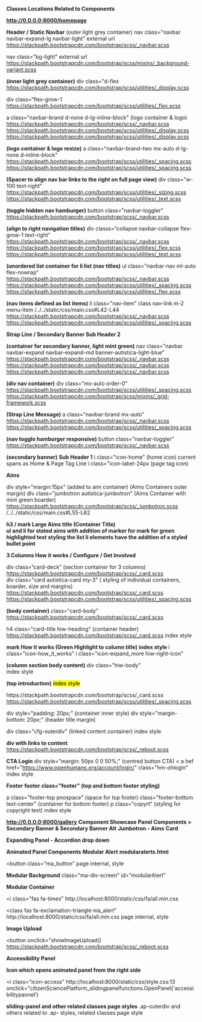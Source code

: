 **Classes Locations Related to Components**

**http://0.0.0.0:8000/homepage**

**Header / Static Navbar**
(outer light grey container)
nav class="navbar navbar-expand-lg navbar-light" 
external url  https://stackpath.bootstrapcdn.com/bootstrap/scss/_navbar.scss

nav class="bg-light" 
external url https://stackpath.bootstrapcdn.com/bootstrap/scss/mixins/_background-variant.scss

**(inner light grey container)**
div class="d-flex 
https://stackpath.bootstrapcdn.com/bootstrap/scss/utilities/_display.scss

div class=“flex-grow-1 
https://stackpath.bootstrapcdn.com/bootstrap/scss/utilities/_flex.scss

a class="navbar-brand d-none d-lg-inline-block" (logo container & logo)
https://stackpath.bootstrapcdn.com/bootstrap/scss/_navbar.scss
https://stackpath.bootstrapcdn.com/bootstrap/scss/utilities/_display.scss
https://stackpath.bootstrapcdn.com/bootstrap/scss/utilities/_display.scss

**(logo container & logo resize)**
a class="navbar-brand-two mx-auto d-lg-none d-inline-block" 
https://stackpath.bootstrapcdn.com/bootstrap/scss/utilities/_spacing.scss
https://stackpath.bootstrapcdn.com/bootstrap/scss/utilities/_spacing.scss

**(Spacer to align nav bar links to the right on full page view)**
div class="w-100 text-right" 
https://stackpath.bootstrapcdn.com/bootstrap/scss/utilities/_sizing.scss
https://stackpath.bootstrapcdn.com/bootstrap/scss/utilities/_text.scss

**(toggle hidden nav hamburger)**
button class="navbar-toggler" 
https://stackpath.bootstrapcdn.com/bootstrap/scss/_navbar.scss

**(align to right navigation titles)**
div classs=“collapse navbar-collapse flex-grow-1 text-right” 
https://stackpath.bootstrapcdn.com/bootstrap/scss/_navbar.scss
https://stackpath.bootstrapcdn.com/bootstrap/scss/utilities/_flex.scss
https://stackpath.bootstrapcdn.com/bootstrap/scss/utilities/_text.scss

**(unordered list container for li list (nav titles)** 
ul class="navbar-nav ml-auto flex-nowrap” 
https://stackpath.bootstrapcdn.com/bootstrap/scss/_navbar.scss
https://stackpath.bootstrapcdn.com/bootstrap/scss/utilities/_spacing.scss
https://stackpath.bootstrapcdn.com/bootstrap/scss/utilities/_flex.scss

**(nav items defined as list items)**
li class="nav-item" 
class nav-link m-2 menu-item 
/../../static/css/main.css#L42-L44
https://stackpath.bootstrapcdn.com/bootstrap/scss/_navbar.scss
https://stackpath.bootstrapcdn.com/bootstrap/scss/utilities/_spacing.scss


**Strap Line / Secondary Banner Sub Header 2** 

**(container for secondary banner, light mint green)**
nav class="navbar navbar-expand navbar-expand-md banner-autistica-light-blue" 
https://stackpath.bootstrapcdn.com/bootstrap/scss/_navbar.scss
https://stackpath.bootstrapcdn.com/bootstrap/scss/_navbar.scss
https://stackpath.bootstrapcdn.com/bootstrap/scss/_navbar.scss


**(div nav container)**
div class="mx-auto order-0" 
https://stackpath.bootstrapcdn.com/bootstrap/scss/utilities/_spacing.scss
https://stackpath.bootstrapcdn.com/bootstrap/scss/mixins/_grid-framework.scss

**(Strap Line Message)**
a class="navbar-brand mx-auto" 
https://stackpath.bootstrapcdn.com/bootstrap/scss/_navbar.scss
https://stackpath.bootstrapcdn.com/bootstrap/scss/utilities/_spacing.scss

**(nav toggle hamburger responsive)**
button class="navbar-toggler" 
https://stackpath.bootstrapcdn.com/bootstrap/scss/_navbar.scss  

**(secondary banner)**
**Sub Header 1** 
i class="icon-home" (home icon)
current spans as Home & Page Tag Line
i class="icon-label-24px (page tag icon)

**Aims** 

div style="margin:15px" (added to aim container) (Aims Containers outer margin)
div class="jumbotron autistica-jumbotron" (Aims Container with mint green boarder)
https://stackpath.bootstrapcdn.com/bootstrap/scss/_jumbotron.scss
/../../static/css/main.css#L55-L62

**h3 / mark Large Aims title (Container Title)**  
**ul and li for stated aims with addition of marker for mark for green highlighted text styling the list li elements have the addition of a styled bullet point**

**3 Columns How it works / Configure / Get Involved**

div class=“card-deck” (section container for 3 columns)
https://stackpath.bootstrapcdn.com/bootstrap/scss/_card.scss
<br>
div class="card autistica-card my-3”  ( styling of individual containers, boarder, size and margins)
https://stackpath.bootstrapcdn.com/bootstrap/scss/_card.scss
https://stackpath.bootstrapcdn.com/bootstrap/scss/utilities/_spacing.scss


**(body container)**
class="card-body” 
https://stackpath.bootstrapcdn.com/bootstrap/scss/_card.scss

h4 class="card-title hiw-heading" (container header)
https://stackpath.bootstrapcdn.com/bootstrap/scss/_card.scss
index style

**mark How it works</mark> (Green Highlight to column title)**
**index style**
i class="icon-how_it_works"
i class="icon-expand_more hiw-right-icon"

**(column section body content)**
div class="hiw-body"   
index style

**(top introduction)**
<mark> 
index style
<p class="card-text”> 

**(paragraph spacing between top introduction paragraph and list)**
**ul and li (styled bullet pointed listed green highlighted)**

**Columns 2 & 3** 
div class="card autistica-card my-3" (inner and outer container stying)
https://stackpath.bootstrapcdn.com/bootstrap/scss/_card.scss
https://stackpath.bootstrapcdn.com/bootstrap/scss/utilities/_spacing.scss

div style="padding: 20px;" (container inner style)
div style="margin-bottom: 20px;" (header title margin)

div class="cfg-outerdiv" (linked content container)
index style

**div with links to content**
<a hrefs style> 
https://stackpath.bootstrapcdn.com/bootstrap/scss/_reboot.scss


**CTA Login** 
div style="margin: 50px 0 0 50%;" (centred button CTA)
< a hef href="https://www.openhumans.org/account/login/" class="hm-ohlogin"
index style

**Footer** 
**footer class="footer" (top and bottom footer styling)**

p class="footer-top pnospace" (space for top footer)
class="footer-bottom text-center" (container for bottom footer)
p class="copyrt" (styling for copyright text)
index style

**http://0.0.0.0:8000/gallery**
**Component Showcase**
**Panel Components > Secondary Banner & Secondary Banner Alt**
**Jumbotron - Aims**
**Card**
<div class="card-body"
https://stackpath.bootstrapcdn.com/bootstrap/scss/_card.scss

<h4 class="card-title hiw-heading"
https://stackpath.bootstrapcdn.com/bootstrap/scss/_card.scss
http://localhost:8000/gallery page internal, style 

<div class="hiw-body"
http://localhost:8000/gallery  page internal, style 


**Expanding Panel - Accordion drop down**
<div class="ap-navadjust-outerdiv"
page internal, style

<div class="ap-navadjust-expand"
page internal, style

**Animated Panel Components** 
**Modular Alert**
**modularalerts.html**

<button class="ma_button"
page internal, style

**Modular Background**
class="ma-div-screen"
id="modularAlert"

**Modular Container**
<div class="ma-divts"
page internal, style

<i class="fas fa-times" 
http://localhost:8000/static/css/fa/all.min.css

<class fas fa-exclamation-triangle ma_alert"
http://localhost:8000/static/css/fa/all.min.css
page internal, style

<div class="ma_timeout"
page internal, style

<div class="ma_to_text"
page internal, style

**Image Upload**
<div class ui-master-div 
page internal, style

<button onclick="showImageUpload()
https://stackpath.bootstrapcdn.com/bootstrap/scss/_reboot.scss


**Accessibility Panel** 

**Icon which opens animated panel from the right side** 

<i class="icon-access"
http://localhost:8000/static/css/style.css:13
onclick="citizenSciencePlatform_slidingpanelfunctions.OpenPanel('accessibilitypannel’)

**sliding-panel and other related classes page styles**
.ap-outerdiv and others related to .ap- styles, related classes page style
<script>function show_hideExpandingPanel(panelID, panel_arrow)…. 


**Accessibility Panel**
<div class="ap-outerdiv"
http://localhost:8000/gallery:814

<div class="ap-langsel"
http://localhost:8000/gallery:820

<div class="ap-language"
http://localhost:8000/gallery:823


**Accessibility Menu**

<i class="icon-screen-reader ap-icon-na"
http://localhost:8000/static/css/style.css:13

<div class="sliding-panel left sliding-panel-open-left" id=“accessibilitypannel etc
http://localhost:8000/gallery:785 + 

**Navigation Adjustment**
<div class="ap-navadjust-outerdiv" (three section accordions)
http://localhost:8000/gallery:837

<div class=“ap-div-nai”
http://localhost:8000/gallery:894


**Colour Adjustment** 
<div class="ap-navadjust-outerdiv" (three section accordions)
http://localhost:8000/gallery:837

<i class="ap-arrow-right icon-expand_more" id="arrow_expandingpanel_ca" onclick="show_hideExpandingPanel('coladjust', 'arrow_expandingpanel_ca')"></i>
http://localhost:8000/static/css/style.css

<div class="ap-navadjust-expand" id="coladjust"
http://localhost:8000/gallery:850

<div class="ap-div-cc"
http://localhost:8000/gallery:932

<div class="ap-icon-col"
http://localhost:8000/gallery:936

<i class="icon-opacity-24px"
http://localhost:8000/static/css/style.css:13

<div class="ap-cc-text"
http://localhost:8000/gallery:940

<div class="ap-div-col"
http://localhost:8000/gallery:943

<div class="ap-box-cc"
http://localhost:8000/gallery:948

<div class="ap-icon-col-big"
http://localhost:8000/gallery:955

<i class="icon-opacity-24px"
http://localhost:8000/static/css/style.css:13

<div class="ap-box-cc-text"
http://localhost:8000/gallery:959

<div class="ap-div-sc"
http://localhost:8000/gallery:972

<div class="ap-sc-circle"
http://localhost:8000/gallery:963

<div class="ap-sc-text"
http://localhost:8000/gallery:975

<div class="ap-div-tabs"
http://localhost:8000/gallery:978

<div class="ap-tab-bground"
http://localhost:8000/gallery:983

<div class="ap-tab-other"
http://localhost:8000/gallery:990

**(Saturation & Brightness)**
<div class="ap-hslcolorpicker"
http://localhost:8000/gallery:1005

<input type="range" 
https://stackpath.bootstrapcdn.com/bootstrap/scss/_reboot.scss:317 - 325

<script var hslSlider, var saturationSlider, var brightnessSlider
<i class=“icon-reset-colour ap-icon-rc
http://localhost:8000/gallery:1039

<div class="ap-bpcpp"
http://localhost:8000/gallery:1043

<div ap-col-circles
http://localhost:8000/gallery:1047

**(Container for three Contrast containers)**
<div class="ap-div-contrast"
http://localhost:8000/gallery:1085

<div class="ap-contrast-box"
http://localhost:8000/gallery:1089

<div class="ap-icon-contrast
http://localhost:8000/gallery:1097

<div class="ap-bottom-slider"
http://localhost:8000/gallery:1101

<div class="ap-bottom-slider-left"
http://localhost:8000/gallery:1115

<i class="icon-add_circle-24px
http://localhost:8000/static/css/style.css:13

**(- & + Contrast Slider)**
<script var Slider

**(Content Adjustment)** 
**accessibilitypanel.html** 
with PanelID="accessibilitypannel" Direction="left"

<div class="ap-navadjust-outerdiv"
http://localhost:8000/gallery:837

<div class="ap-fs-box"
http://localhost:8000/gallery:1283

<i class="icon-font-sizing"
http://localhost:8000/static/css/style.css:13

<div class="ap-flw-outerdiv"
http://localhost:8000/gallery:1295

<div class="ap-fs-button"
http://localhost:8000/gallery:1300

<div class="ap-lws-button"
http://localhost:8000/gallery:1311

<div class="ap-icon-lum"
http://localhost:8000/gallery:1320

<i class="icon-luminance"
http://localhost:8000/static/css/style.css:13


**(3 High Contrasts 1&2 / Low Luminance Text)**
<div class ap-lum-outerdiv
http://localhost:8000/gallery:1323

<div class="ap-hcl"
http://localhost:8000/gallery:1328

<div class="ap-hc3-desc"
http://localhost:8000/gallery:1345

<div class="ap-hcl-title"
http://localhost:8000/gallery:1354

<i class="ap-arrow-right icon-expand_more"
http://localhost:8000/static/css/style.css:13

<div class="ap-navadjust-expand"
http://localhost:8000/gallery:850

<div class="ap-hcl"
http://localhost:8000/gallery:1328

<div class="ap-hc4-desc"
http://localhost:8000/gallery:1350

**(Low Luminance 2)**
<div class="ap-hcl-title"
http://localhost:8000/gallery:1354

**(Magnifier)**
<div class="ap-mag-box"
http://localhost:8000/gallery:1363

**(Close Function)**
<i class="icon-close sp-icon-close"
onclick="citizenSciencePlatform_slidingpanelfunctions.ClosePanel('accessibilitypannel')"
http://localhost:8000/static/css/style.css:13
http://localhost:8000/gallery:808

**Navigation Components**
Header as inserted home page 
Navigation as inserted home page 
Footer Top & Bottom as inserted home page 
Newsletter Cards as inserted home page and newsletterCards.html

**User Journey Stepped Control**
% load userJourney %
<form id="stepper” method="POST"
<link rel="stylesheet" href="https://stackpath.bootstrapcdn.com/bootstrap/4.4.1/css/bootstrap.min.css" integrity="sha384-Vkoo8x4CGsO3+Hhxv8T/Q5PaXtkKtu6ug5TOeNV6gBiFeWPGFN9MuhOf23Q9Ifjh"

<div class="step"
http://localhost:8000/gallery:1824

**(Next Button)**
<button type="submit" form="stepper" value="Submit"Next</button
https://stackpath.bootstrapcdn.com/bootstrap/4.4.1/css/bootstrap.min.css


**Newsletter Signup** 
**(Newsletter Subscribe)**
**newsletterSignup.html**
<div class="card-body"
<link rel="stylesheet" href="https://stackpath.bootstrapcdn.com/bootstrap/4.4.1/css/bootstrap.min.css" integrity="sha384-Vkoo8x4CGsO3+Hhxv8T/Q5PaXtkKtu6ug5TOeNV6gBiFeWPGFN9MuhOf23Q9Ifjh" crossorigin="anonymous">

<h4 class="card-title
<link rel="stylesheet" href="https://stackpath.bootstrapcdn.com/bootstrap/4.4.1/css/bootstrap.min.css" integrity="sha384-Vkoo8x4CGsO3+Hhxv8T/Q5PaXtkKtu6ug5TOeNV6gBiFeWPGFN9MuhOf23Q9Ifjh" crossorigin="anonymous">

<h6 class="card-subtitle mb-2 text-muted"
https://stackpath.bootstrapcdn.com/bootstrap/4.4.1/css/bootstrap.min.css

<form> 
https://stackpath.bootstrapcdn.com/bootstrap/4.4.1/css/bootstrap.min.css

<div class="col-auto"
https://stackpath.bootstrapcdn.com/bootstrap/4.4.1/css/bootstrap.min.css
https://stackpath.bootstrapcdn.com/bootstrap/4.4.1/css/bootstrap.min.css


**Name Input** 
<label class="sr-only" for="inlineFormInput"
https://stackpath.bootstrapcdn.com/bootstrap/4.4.1/css/bootstrap.min.css

<input type="text" class="form-control mb-2" id="inlineFormInput" placeholder="John Doe">
https://stackpath.bootstrapcdn.com/bootstrap/4.4.1/css/bootstrap.min.css


<div class="col-auto"
https://stackpath.bootstrapcdn.com/bootstrap/4.4.1/css/bootstrap.min.css
<button type="submit" class="btn btn-primary mb-2">Subscribe</button>
https://stackpath.bootstrapcdn.com/bootstrap/4.4.1/css/bootstrap.min.css

<div class="card-footer text-success"
http://localhost:8000/gallery:1946


**Language Selector**
<div class="dropdown"
https://stackpath.bootstrapcdn.com/bootstrap/4.4.1/css/bootstrap.min.css

<a class=btn btn-autisica dropdown-toggle
https://stackpath.bootstrapcdn.com/bootstrap/4.4.1/css/bootstrap.min.css
http://localhost:8000/gallery:1997
https://stackpath.bootstrapcdn.com/bootstrap/4.4.1/css/bootstrap.min.css

<div class="dropdown-menu"
https://stackpath.bootstrapcdn.com/bootstrap/4.4.1/css/bootstrap.min.css

<a class="dropdown-item"
https://stackpath.bootstrapcdn.com/bootstrap/4.4.1/css/bootstrap.min.css

**Defined Profile**
**(outer container)**
<div class="dp-outerdiv"
http://localhost:8000/gallery:2058

**(inner container)**
<div class="dp-questions"
http://localhost:8000/gallery:2064

< div class="dp-question-text"
http://localhost:8000/gallery:2070

**Label title, duplicated three times for profile questions**
class="dp-yesnotext"
http://localhost:8000/gallery:2082

**Input** 
https://stackpath.bootstrapcdn.com/bootstrap/4.4.1/css/bootstrap.min.css

**Submit Button**
<div class="dp-submit"
http://localhost:8000/gallery:2073


**User Experience Form** 
**Where (location)**
<div class="uef-top-box"
http://localhost:8000/gallery:2247

Fixes
td.uef-top-text {
    border: none;
}

uef-td-input {
    padding-right: 0px;
}

td, th {
    border: none;
}
http://localhost:8000/gallery:2750

.uef-outer-div {
    border-radius: 0px 0px 10px 10px;
    border-width: 2px;
    border-style: solid;
    border-color: var(--autistica-mint-green);
    padding-bottom: 0px;
}
http://localhost:8000/gallery:2257

.uef-td-ip {
    width: 100%;
    border: none;
    border-radius: 0px 0px 5px 0px;
}
http://localhost:8000/gallery:2295

uef-td-txarea {
    width: 100%;
    height: 100%;
    resize: none;
    border: none;
    border-radius: 0px 0px 5px 0px;
}
http://localhost:8000/gallery:2241


<div class="uef-top-box"
http://localhost:8000/gallery:2247

<td class="uef-top-text"
http://localhost:8000/gallery:2252

<span class="uef-span-buttons"
http://localhost:8000/gallery:2300
<span class="uef-buttontemp"><u>Templates</u></span>
http://localhost:8000/gallery:2189

<span class="uef-buttontemp"><i class="fas fa-save"></i><u>Save</u></span>
http://localhost:8000/gallery:2189

<i class="fas fa-save"
http://localhost:8000/static/css/fa/all.min.css:5

<i class="uef-buttontemp"
http://localhost:8000/gallery:2189

<i class="fas fa-trash"
http://localhost:8000/static/css/fa/all.min.css:5

<div class="uef-outer-div"
<table class="uef-table"

<tbody
<tr class="uef-tr1-nb"
http://localhost:8000/gallery:2276

**(what)**
<td class="uef-td-wh uef-td-what"
http://localhost:8000/gallery:2284

**(input)**
<td class="uef-td-input"
http://localhost:8000/gallery:2236

<textarea class="uef-td-txarea" placeholder="Your experience can be entered here..."></textarea>
http://localhost:8000/gallery:2239


**Different**
<div class="uef-top-box"
http://localhost:8000/gallery:2247

<td class="uef-top-text"
http://localhost:8000/gallery:2252

<div class="uef-outer-div"
http://localhost:8000/gallery:2257

<table class="uef-table"
http://localhost:8000/gallery:2265

<tr class="uef-tr1-nb">
http://localhost:8000/gallery:2276

<td class="uef-td-wh uef-td-what">
http://localhost:8000/gallery:2284

<td class="uef-td-input">
http://localhost:8000/gallery:2236                
           

**Sharing Setting Part of Experience Page**
<form class="sgs-form"
http://localhost:8000/gallery:2458

<h3 class="sgs-h3"
http://localhost:8000/gallery:2493

<div class=sgs-div-inner
http://localhost:8000/gallery:2497

**Checkbox - Can be used for research**
<input type="checkbox" class="sgs-checkb">
https://stackpath.bootstrapcdn.com/bootstrap/scss/_reboot.scss:374
http://localhost:8000/gallery:2497:2508

**Experience ID** 
<span class="sgs-sp-userdata">Experience ID: 0118092019</span>
http://localhost:8000/gallery:2466

**Is Viewable by Others**
<div class="sgs-div-inner"
http://localhost:8000/gallery:2497

<span class="sgs-sp-text">Is viewable by others</span>
http://localhost:8000/gallery:2461

<input type="checkbox" class="sgs-checkb">
https://stackpath.bootstrapcdn.com/bootstrap/scss/_reboot.scss:374
http://localhost:8000/gallery:2497:2508

**Date**
<span class="sgs-sp-userdata">Date: 10-12-2020 16:12</span>
http://localhost:8000/gallery:2497:2466

**Submit Button** 
<div class="sgs-div-inner">
http://localhost:8000/gallery:2497:2504
 
**(Audio Sound Added to Button Submit ref soundjay.com)**
<audio id="submitSound" src="http://www.soundjay.com/button/beep-07.wav"></audio>
<span class="sgs-submit-button" onclick="submitButton(this.form)">Submit</span>
http://localhost:8000/gallery:2476

**View Experiences as Button**  

<span class="sgs-views-button" onclick="views()">Views</span>
http://localhost:8000/gallery:2484
          

**Experience Viewer Control** 
<div class="evc-cbid">
http://localhost:8000/gallery:2569

<span class="evc-cb"><input type="checkbox"></span>
http://localhost:8000/gallery:2573

<span class="evc-id">ID: 32097868 - Sept 18, 2019, 10:31 a.m.</span>
http://localhost:8000/gallery:2554

<p class="evc-question">Event</p>
http://localhost:8000/gallery:2560

<p class="evc-text">The air conditioning in the room where I was having a meeting was really loud and I found it really hard to concentrate.</p>
http://localhost:8000/gallery:2564
   

**Community Approval Mechanism**
**communityapprovalmechanism.html**

Fix 
.cam-views {
    font-size: 60px; (alter from 60px to larger 48px)
}
within styles for components (alter icon size to standard size 32px)

.cam-ico {
    font-size: 32px;
    color: grey;
}

within styles for components (altered blue mouse over to mint green)

    .cam-ico:hover, .cam-ico-space:hover {
        color: #008279;
    }

<div class="cam-odiv">
http://localhost:8000/gallery:2653

<i class="icon-views cam-views"></i>
http://localhost:8000/static/css/style.css:13

<div class="cam-cam">
http://localhost:8000/gallery:2648

**Component Title**
<span class="cam-cam-text">Community: Approval Mechanism</span>

**Descriptive Title**
<span class="cam-other-text">List view of submitted events for approval</span>

<div class="cam-boticons">
http://localhost:8000/gallery:2660

**Icon & Color Application**
<i class="icon-folder-whole cam-ico"></i><span>&nbsp; Templates</span>
http://localhost:8000/static/css/style.css:13
http://localhost:8000/gallery:2663

**Icon & Color Application**
<i class="icon-edit cam-ico-space"></i><span>&nbsp; Edit</span>
http://localhost:8000/static/css/style.css:13
http://localhost:8000/gallery:2689

**Icon & Color Application**
<i class="icon-delete cam-ico-space"></i><span>&nbsp; Delete</span>
http://localhost:8000/static/css/style.css:13
http://localhost:8000/gallery:2693

**Icon & Color Application**
<i class="icon-help cam-ico-space"></i><span>&nbsp; Help</span>
http://localhost:8000/static/css/style.css:13
http://localhost:8000/gallery:2667

**Moderation Container**        
<div class="cam-mod">
http://localhost:8000/gallery:2684

**Icon Tick / Approved**
<i class="icon-check cam-tick"></i>
http://localhost:8000/static/css/style.css:13
http://localhost:8000/gallery:2689

**Icon Tick / Approved**
<i class="icon-close cam-cross"></i>
http://localhost:8000/static/css/style.css:13
http://localhost:8000/gallery:2693

**Moderation Box (Approved / Blocked Titles)**      
<span class="cam-app-bl"> 1 Approved / 2 Blocked</span>
http://localhost:8000/gallery:2693

**Search Input**
<input placeholder="Search" class="cam-input">
http://localhost:8000/gallery:2705  
https://stackpath.bootstrapcdn.com/bootstrap/scss/_reboot.scss:325/317


Fix 
(make header titles green)

.cam-cam-text {
    color: var(--autistica-mint-green);
    font-size: 22px;
    margin-bottom: 10px;
}

**Moderation of New Experiences 
moderationofnewexperiences.html**

Fix: Table Header Color (From navy blue to mint green)

thead {
color: white;
background-color: var(--autistica-mint-green);
}
http://localhost:8000/gallery:2916

Replace orange submit button with green 
http://localhost:8000/gallery:2936

mone-butsub {
    background-color: orange;
    color: white;
    border-radius: 5px;
    border-color: orange;
}

.mone-butsub {
    background-color: #008279;
    color: white;
    border-radius: 5px;
    border-color: #008279;
}

<table
<thead
http://localhost:8000/gallery:2916
https://stackpath.bootstrapcdn.com/bootstrap/scss/_reboot.scss:266

**Checkbox**
<td class="mone-cb">
http://localhost:8000/gallery:2943

**Checkbox Input**
<input type="checkbox"></td>
https://stackpath.bootstrapcdn.com/bootstrap/scss/_reboot.scss:374


**Inputs**
**Moderation** 
<div class="mone-mod">
http://localhost:8000/gallery:2931/2771

**Tick & Check box**
<span class="fas fa-check mone-tick">
http://localhost:8000/gallery:2923

<input type="radio" name="32097868">
https://stackpath.bootstrapcdn.com/bootstrap/scss/_reboot.scss:374

**Respond Link**
<span class="mone-resp"><a href="#">Respond</a></span>
http://localhost:8000/gallery:2947

**Respond Link**
<span class="mone-bs">
http://localhost:8000/gallery:2953

<button type="button" class="mone-butsub">Submit</button>            
https://stackpath.bootstrapcdn.com/bootstrap/scss/_reboot.scss:358
http://localhost:8000/gallery:2937


**Moderation No / Respond** 

<div class="mone-mod">
http://localhost:8000/gallery:2931

<span class="fas fa-times mone-cross"><input type="radio" name="32097868">
http://localhost:8000/static/css/fa/all.min.css:5
http://localhost:8000/gallery:2927

<span class="mone-resp mone-respbb"> <a href="#">Respond</a>
http://localhost:8000/gallery:2947
http://localhost:8000/gallery:2950

<span class="mone-nbs">&nbsp;</span>
http://localhost:8000/gallery:2642


**User ID 2 as above*
<div class="mone-mod">
http://localhost:8000/gallery:2931


**Documentation Viewer**
**Documentation viewer Styles within page**
**documentationviewer.html**
**Fix Alter Table Header Column from navy to mint green** 

thead {
    color: white;
    background-color: #008279;
}

<thead Column Headers
<thclass="mone-cb">
<ths>(Content)


**Pictorial Experience Editor** 
**pictorialexperienceeditor.html Styles within page**

Fix Header Top Replace Blue with Mint Green
element.style {
    background-color: #008279;
    padding-top: 30px;
    cursor: pointer;
    transform: translate3d(274px, 304px, 0px);
}

**Header / Home  Styles within page**

<span class="peed-div-home icon-button">
<i class="icon-home peed-icon-home icon-button">


**Enter your experience Input Tab**
<table style=“width: 100%”
http://localhost:8000/gallery:2919

<span class="peed-div-home icon-button"
http://localhost:8000/gallery:3037
http://localhost:8000/static/css/style.css:13

<i class="icon-home peed-icon-home icon-button"
http://localhost:8000/gallery:3043
http://localhost:8000/static/css/style.css:13

<span class="peed-clear icon-button"
http://localhost:8000/gallery:3054
http://localhost:8000/static/css/style.css:13

<div class="peed-span-ta"
http://localhost:8000/gallery:3064

<span class="peed-span-clear"
http://localhost:8000/gallery:3075

**Clear Red Icon**
<i class="icon-clear peed-icon-clear icon-button"
http://localhost:8000/gallery:3059

**Play** 
<span class="peed-play icon-button"
http://localhost:8000/gallery:3101
http://localhost:8000/static/css/style.css:13

<span class="peed-play-ispan"
http://localhost:8000/gallery:3113

<i class="icon-play_arrow peed-play-icon icon-button"
http://localhost:8000/static/css/style.css:13
http://localhost:8000/gallery:3109

**Share** 
<span class="peed-play"
http://localhost:8000/gallery:3101

<span class="peed-play-ispan"
http://localhost:8000/gallery:3113

<i class="icon-share peed-play-icon icon-button"
http://localhost:8000/static/css/style.css:13
http://localhost:8000/gallery:3109


**Home Section Titles** 
<tr
<td
<div class="peed-text-home"
http://localhost:8000/gallery:3047

**Enter your experiences / Clear** 
<div class="peed-exp-div"
<span class="peed-exp-text"
http://localhost:8000/gallery:3088

<span class="peed-clear-text"
http://localhost:8000/gallery:3094

**Play** 
<div class="peed-play-text"
http://localhost:8000/gallery:3117

**Share** 
<div class="peed-play-text"
http://localhost:8000/gallery:3117

**Center Content** 
class="peed1-outerdiv"
http://localhost:8000/gallery:3172
<table>

**4 Columns** 
<tr
<span class="peed1-span-item card-button"
http://localhost:8000/gallery:3178

<span class="peed1-span-itext"
http://localhost:8000/gallery:3195

<span class="peed1-span-iicon"
http://localhost:8000/gallery:3202

<i class="icon-Autistic-Person peed1-icon" id="iicon-Autistic-Person"
http://localhost:8000/static/css/style.css:13
http://localhost:8000/gallery:3206
http://localhost:8000/static/css/style.css:13

**Same structure for the five lines of four boxes**
**Bottom Card Settings** 
**Container** 
dic class="peed2-outerdiv"
http://localhost:8000/gallery:3123

<span class="peed2-div-item
http://localhost:8000/gallery:3132

<span class="peed2-span-icon card-button"
http://localhost:8000/gallery:3139

**About Me Icon**
<i class="icon-profile peed2-icon”
http://localhost:8000/gallery:3153

**About Me Title**
<div class="peed2-span-text"
http://localhost:8000/gallery:3157

**Fixes** 

1. Enter your experiences alter text colour to Mint Green 

.peed-exp-text {
    color: #008279;
    font-size: 20px;
    margin-top: 20px;
}

**alter border on input enter experience box to mint green** 
gallery:3064
.peed-span-ta {
    border-style: solid;
    border-radius: 7px;
    border-color: #008279; X
    margin-top: 12px;
    display: inline-block;
    position: relative;
    height: 44px;
    width: 100%;
}

gallery:3178

.peed1-span-item {
    display: flex;
    flex-direction: column;
    border-style: solid;
    border-radius: 10px;
    width   : 100px;
    height: 70px;
    border-color: #008279;
    margin: 0 10px 10px 0;
    border-width: 2px;
}

altered boarder on bottom menu to mint green 

gallery:3139
.peed2-span-icon {
    border-style: solid;
    border-radius: 12px;
    border-color: #008279;
    padding: 7px 30px 7px 30px;
    display: inline-block;
}

altered colour of cards title to mint green 
gallery:3164
.peed2-span-cards {
    font-size: 27px;
    color: #008279;
    display: inline-block;
    line-height: 55px;
    margin: 0px 15px 0px 20px;
}

altered size of icons to standard 32px
gallery:3153

.peed2-icon {
    font-size: 32px;
}
